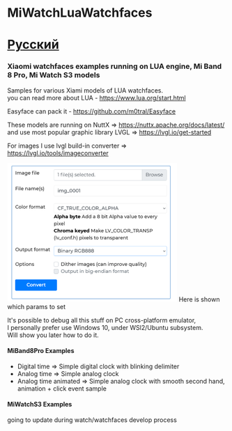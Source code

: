 # MiWatchLuaWatchfaces

# [Русский](readmeRU.md)

### Xiaomi watchfaces examples running on LUA engine, Mi Band 8 Pro, Mi Watch S3 models  

Samples for various Xiami models of LUA watchfaces.  
you can read more about LUA - https://www.lua.org/start.html  

Easyface can pack it - https://github.com/m0tral/Easyface  

These models are running on NuttX => https://nuttx.apache.org/docs/latest/   
and use most popular graphic library LVGL => https://lvgl.io/get-started

For images I use lvgl build-in converter => https://lvgl.io/tools/imageconverter  
  
<img src="img/lvgl_conv_settings.png"/>   
Here is shown which params to set   
   
It's possible to debug all this stuff on PC cross-platform emulator,   
I personally prefer use Windows 10, under WSl2/Ubuntu subsystem.   
Will show you later how to do it.   

#### MiBand8Pro Examples
 - Digital time => Simple digital clock with blinking delimiter
 - Analog time  => Simple analog clock
 - Analog time animated  => Simple analog clock with smooth second hand, animation + click event sample

#### MiWatchS3 Examples

going to update during watch/watchfaces develop process  

